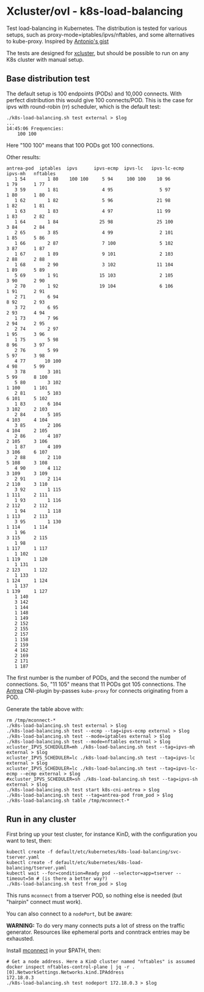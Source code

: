 # Xcluster/ovl - k8s-load-balancing

Test load-balancing in Kubernetes. The distribution is tested for
various setups, such as proxy-mode=iptables/ipvs/nftables, and some
alternatives to kube-proxy. Inspired by [Antonio's gist](
https://gist.github.com/aojea/5f82db3ba5f1efd59bb73f4b28614a6a)

The tests are designed for [xcluster](https://github.com/Nordix/xcluster),
but should be possible to run on any K8s cluster with manual setup.


## Base distribution test

The default setup is 100 endpoints (PODs) and 10,000 connects. With
perfect distribution this would give 100 connects/POD. This is the
case for ipvs with round-robin (rr) scheduler, which is the default test:

```
./k8s-load-balancing.sh test external > $log
...
14:45:06 Frequencies:
    100 100
```
Here "100 100" means that 100 PODs got 100 connections.

Other results:
```
antrea-pod  iptables  ipvs      ipvs-ecmp  ipvs-lc   ipvs-lc-ecmp  ipvs-mh   nftables
   1 54        1 80    100 100     5 94     100 100    10 96          1 79      1 77
   3 59        1 81                4 95                 5 97          1 80      1 80
   1 62        1 82                5 96                21 98          1 82      1 81
   1 63        1 83                4 97                11 99          1 83      2 82
   1 64        1 84               25 98                25 100         3 84      2 84
   2 65        3 85                4 99                 2 101         1 85      5 86
   1 66        2 87                7 100                5 102         3 87      1 87
   1 67        1 89                9 101                2 103         2 88      2 88
   1 68        2 90                3 102               11 104         1 89      5 89
   5 69        1 91               15 103                2 105         3 90      2 90
   2 70        1 92               19 104                6 106         1 91      2 91
   2 71        6 94                                                   8 92      2 93
   3 72        6 95                                                   2 93      4 94
   1 73        7 96                                                   2 94      2 95
   2 74        2 97                                                   1 95      3 96
   1 75        5 98                                                   8 96      3 97
   2 76        5 99                                                   5 97      3 98
   4 77       10 100                                                  4 98      5 99
   3 78        3 101                                                  5 99      8 100
   5 80        3 102                                                  1 100     1 101
   2 81        5 103                                                  6 101     5 102
   1 83        6 104                                                  3 102     2 103
   2 84        5 105                                                  4 103     4 104
   3 85        2 106                                                  4 104     2 105
   2 86        4 107                                                  2 105     3 106
   1 87        4 109                                                  3 106     6 107
   2 88        2 110                                                  5 108     3 108
   4 90        4 112                                                  3 109     3 109
   2 91        2 114                                                  2 110     3 110
   3 92        1 115                                                  1 111     2 111
   1 93        1 116                                                  2 112     2 112
   1 94        1 118                                                  1 113     2 113
   3 95        1 130                                                  1 114     1 114
   1 96                                                               3 115     2 115
   1 98                                                               1 117     1 117
   1 102                                                              1 119     1 120
   1 131                                                              2 123     1 122
   1 133                                                              1 124     1 124
   1 137                                                              1 139     1 127
   1 140                                                                     
   3 142                                                                     
   1 144                                                                     
   1 148                                                                     
   1 149                                                                     
   2 152                                                                     
   2 155                                                                     
   2 157                                                                     
   1 158                                                                     
   2 159                                                                     
   4 162                                                                     
   2 169                                                                     
   2 171                                                                     
   1 187                                                                     
```

The first number is the number of PODs, and the second the number of
connections. So, "11 105" means that 11 PODs got 105 connections. The
[Antrea](https://antrea.io/) CNI-plugin by-passes `kube-proxy` for
connects originating from a POD.

Generate the table above with:
```
rm /tmp/mconnect-*
./k8s-load-balancing.sh test external > $log
./k8s-load-balancing.sh test --ecmp --tag=ipvs-ecmp external > $log
./k8s-load-balancing.sh test --mode=iptables external > $log
./k8s-load-balancing.sh test --mode=nftables external > $log
xcluster_IPVS_SCHEDULER=mh ./k8s-load-balancing.sh test --tag=ipvs-mh external > $log
xcluster_IPVS_SCHEDULER=lc ./k8s-load-balancing.sh test --tag=ipvs-lc external > $log
xcluster_IPVS_SCHEDULER=lc ./k8s-load-balancing.sh test --tag=ipvs-lc-ecmp --ecmp external > $log
#xcluster_IPVS_SCHEDULER=sh ./k8s-load-balancing.sh test --tag=ipvs-sh external > $log
./k8s-load-balancing.sh test start k8s-cni-antrea > $log
./k8s-load-balancing.sh test --tag=antrea-pod from_pod > $log
./k8s-load-balancing.sh table /tmp/mconnect-*
```


## Run in any cluster

First bring up your test cluster, for instance KinD, with the
configuration you want to test, then:

```
kubectl create -f default/etc/kubernetes/k8s-load-balancing/svc-tserver.yaml
kubectl create -f default/etc/kubernetes/k8s-load-balancing/tserver.yaml
kubectl wait --for=condition=Ready pod --selector=app=tserver --timeout=5m # (is there a better way?)
./k8s-load-balancing.sh test from_pod > $log
```

This runs `mconnect` from a tserver POD, so nothing else is needed
(but "hairpin" connect must work).

You can also connect to a `nodePort`, but be aware:

**WARNING:** To do very many connects puts a lot of stress on the traffic
generator. Resources like ephemeral ports and conntrack entries may be
exhausted.

Install [mconnect](https://github.com/Nordix/mconnect) in your $PATH, then:
```
# Get a node address. Here a KinD cluster named "nftables" is assumed
docker inspect nftables-control-plane | jq -r .[0].NetworkSettings.Networks.kind.IPAddress
172.18.0.3
./k8s-load-balancing.sh test nodeport 172.18.0.3 > $log
```
